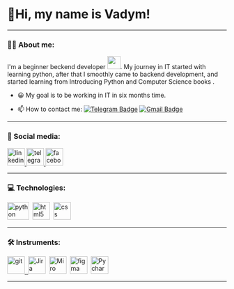 # 👋Hi, my name is Vadym!

---

### :man_technologist: About me:

I'm a beginner beckend developer <img src="https://media.giphy.com/media/WUlplcMpOCEmTGBtBW/giphy.gif" width="30px">. My
journey in IT started with learning python, after that I smoothly came to backend development, and started learning from
Introducing Python and Computer Science books .

- :grinning: My goal is to be working in IT in six months time.

- :mailbox: How to contact
  me: [![Telegram Badge](https://img.shields.io/badge/vadik-blue?style=flat&logo=Telegram&logoColor=white)](https://t.me/vvvaaadddiiiikkk) [![Gmail Badge](https://img.shields.io/badge/-Gmail-red?style=flat&logo=Gmail&logoColor=white)](mailto:vadumcimbalist@gmail.com)

---

### :speech_balloon: Social media:

  <div id="badges">
    <a href="https://www.linkedin.com/in/vadym-tsymbslistyi-52b7202ba/">
      <img src="https://cdn-icons-png.flaticon.com/512/2504/2504799.png" width="40" height="40" alt="linkedin" />
    </a>
    <a href="https://t.me/vvvaaadddiiiikkk" target="_blank">
      <img src="https://cdn-icons-png.flaticon.com/512/2111/2111646.png" width="40" height="40" alt="telegram group" />
    </a>
    <a href="#">
      <img src="https://www.facebook.com/images/fb_icon_325x325.png" width="40" height="40" alt="facebook" />
    </a>
  </div>

---

### :computer:   Technologies:

<div>
  <img src="https://upload.wikimedia.org/wikipedia/commons/thumb/f/f8/Python_logo_and_wordmark.svg/2560px-Python_logo_and_wordmark.svg.png" title="python" alt="python" width="50" height="40"/>&nbsp
  <img src="https://upload.wikimedia.org/wikipedia/commons/thumb/6/61/HTML5_logo_and_wordmark.svg/2048px-HTML5_logo_and_wordmark.svg.png" title="html5" alt="html5" width="40" height="40"/>&nbsp
  <img src="https://upload.wikimedia.org/wikipedia/commons/thumb/d/d5/CSS3_logo_and_wordmark.svg/340px-CSS3_logo_and_wordmark.svg.png" title="css3" alt="css" width="40" height="40"/>&nbsp
</div>

---

### 🛠 Instruments:

<div>
  <a href="https://github.com/">
    <img src="https://foundations.projectpythia.org/_images/GitHub-logo.png" title="git" alt="git" width="40" height="40"/>&nbsp
  </a>
  <img src="https://upload.wikimedia.org/wikipedia/commons/thumb/8/8a/Jira_Logo.svg/2560px-Jira_Logo.svg.png" title="Jira" alt="Jira" width="40" height="40"/>&nbsp;
  <img src="https://logos-world.net/wp-content/uploads/2023/09/Miro-Logo.png" title="Miro" alt="Miro" width="40" height="40"/>&nbsp;
  <img src="https://upload.wikimedia.org/wikipedia/commons/thumb/3/33/Figma-logo.svg/600px-Figma-logo.svg.png" title="figma" alt="figma" width="40" height="40"/>&nbsp;
  <img src="https://upload.wikimedia.org/wikipedia/commons/thumb/1/1d/PyCharm_Icon.svg/800px-PyCharm_Icon.svg.png" title="Pycharm" alt="Pycharm" width="40" height="40"/>&nbsp;
</div>

---